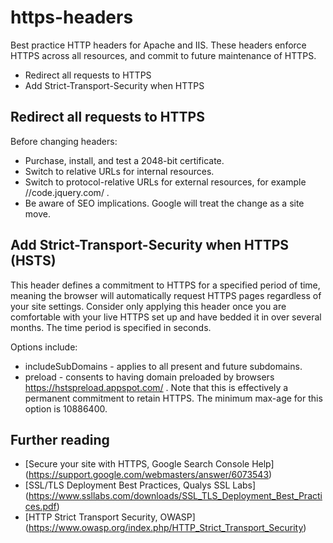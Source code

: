 # https-headers
Best practice HTTP headers for Apache and IIS. These headers enforce HTTPS across all resources, and commit to future maintenance of HTTPS.

* Redirect all requests to HTTPS
* Add Strict-Transport-Security when HTTPS

## Redirect all requests to HTTPS

Before changing headers:
* Purchase, install, and test a 2048-bit certificate.
* Switch to relative URLs for internal resources.
* Switch to protocol-relative URLs for external resources, for example //code.jquery.com/ .
* Be aware of SEO implications. Google will treat the change as a site move.

## Add Strict-Transport-Security when HTTPS (HSTS)
This header defines a commitment to HTTPS for a specified period of time, meaning the browser will automatically request HTTPS pages regardless of your site settings. Consider only applying this header once you are comfortable with your live HTTPS set up and have bedded it in over several months. The time period is specified in seconds.

Options include:
* includeSubDomains - applies to all present and future subdomains.
* preload - consents to having domain preloaded by browsers https://hstspreload.appspot.com/ . Note that this is effectively a permanent commitment to retain HTTPS. The minimum max-age for this option is 10886400.

## Further reading

* [Secure your site with HTTPS, Google Search Console Help] (https://support.google.com/webmasters/answer/6073543)
* [SSL/TLS Deployment Best Practices, Qualys SSL Labs] (https://www.ssllabs.com/downloads/SSL_TLS_Deployment_Best_Practices.pdf)
* [HTTP Strict Transport Security, OWASP] (https://www.owasp.org/index.php/HTTP_Strict_Transport_Security)
